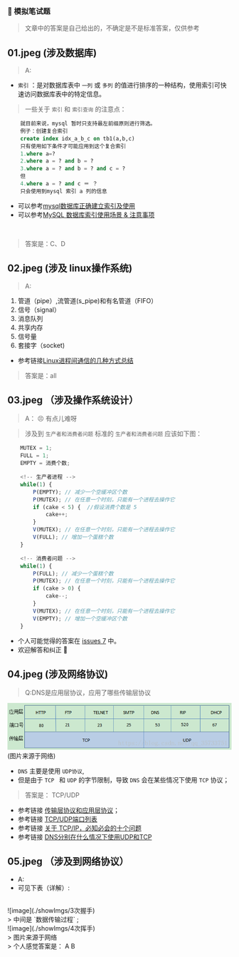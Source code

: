 ### 📖 模拟笔试题

> 文章中的答案是自己给出的，不确定是不是标准答案，仅供参考

## 01.jpeg (涉及数据库)
> A:
- `索引` ：是对数据库表中 `一列` 或 `多列` 的值进行排序的一种结构，使用索引可快速访问数据库表中的特定信息。
> 一些关于 `索引` 和 `索引查询` 的注意点：
```sql
    就目前来说，mysql 暂时只支持最左前缀原则进行筛选。
    例子：创建复合索引
    create index idx_a_b_c on tb1(a,b,c)
    只有使用如下条件才可能应用到这个复合索引
    1.where a=?
    2.where a = ? and b = ?
    3.where a = ? and b = ? and c = ?
    但
    4.where a = ? and c ＝ ？
    只会使用到mysql 索引 a 列的信息
```
- 可以参考[mysql数据库正确建立索引及使用](http://blog.51cto.com/4925054/1097107)
- 可以参考[MySQL 数据库索引使用场景 & 注意事项](https://juejin.im/entry/58ef200144d904006cdf29c2)

<br>

> 答案是：C、D

## 02.jpeg (涉及 linux操作系统)
> A:
1. 管道（pipe）,流管道(s_pipe)和有名管道（FIFO）
2. 信号（signal）
3. 消息队列
4. 共享内存
5. 信号量
6. 套接字（socket)

- 参考链接[Linux进程间通信的几种方式总结](https://blog.csdn.net/gatieme/article/details/50908749)

> 答案是：all

## 03.jpeg （涉及操作系统设计）
> A： 😣 有点儿难呀

> 涉及到 `生产者和消费者问题` 
> 标准的 `生产者和消费者问题` 应该如下图：
```js
    MUTEX = 1;
    FULL = 1;
    EMPTY = 消费个数;
```
```js
    <!-- 生产者进程 -->
    while(1) {
        P(EMPTY); // 减少一个空缓冲区个数
        P(MUTEX); // 在任意一个时刻，只能有一个进程去操作它
        if (cake < 5) {  //假设消费个数是 5
            cake++;
        }
        V(MUTEX); // 在任意一个时刻，只能有一个进程去操作它
        V(FULL); // 增加一个蛋糕个数
    }
```

```js
    <!-- 消费者问题 -->
    while(1) {
        P(FULL); // 减少一个蛋糕个数
        P(MUTEX); // 在任意一个时刻，只能有一个进程去操作它
        if (cake > 0) {
            cake--;
        }
        V(MUTEX); // 在任意一个时刻，只能有一个进程去操作它
        V(EMPTY); // 增加一个空缓冲区个数
    }
```

- 个人可能觉得的答案在 [issues 7](https://github.com/heycqing/KillTime/issues/7) 中。
- 欢迎解答和纠正 🐾 

## 04.jpeg (涉及网络协议)
> Q:DNS是应用层协议，应用了哪些传输层协议

![image](./showImgs/1.png)
(图片来源于网络)
- `DNS` 主要是使用 `UDP协议`,
- 但是由于 `TCP ` 和 `UDP` 的字节限制，导致 `DNS` 会在某些情况下使用 `TCP` 协议；

> 答案是： TCP/UDP
- 参考链接 [传输层协议和应用层协议](https://blog.csdn.net/qq_35733751/article/details/80114251)；
- 参考链接 [TCP/UDP端口列表](https://zh.wikipedia.org/wiki/TCP/UDP%E7%AB%AF%E5%8F%A3%E5%88%97%E8%A1%A8)
- 参考链接 [关于 TCP/IP，必知必会的十个问题](https://juejin.im/post/598ba1d06fb9a03c4d6464ab)
- 参考链接 [DNS分别在什么情况下使用UDP和TCP](https://www.cnblogs.com/549294286/p/5172435.html)


## 05.jpeg （涉及到网络协议）
- A:
- 可见下表（详解）:
<br>
![image](./showImgs/3次握手)
<br>
> 中间是 `数据传输过程` ;
<br>
![image](./showImgs/4次挥手)
<br>
> 图片来源于网络

<br>
> 个人感觉答案是： A B

